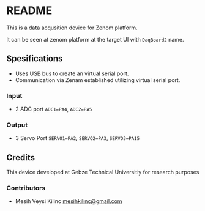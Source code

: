 # README

This is a data acqusition device for Zenom platform. 

It can be seen at zenom platform at the target UI with `DaqBoard2` name.

## Spesifications

* Uses USB bus to create an virtual serial port. 
* Communication via Zenam established utilizing virtual serial port.

### Input

* 2 ADC port `ADC1=PA4`,  `ADC2=PA5`

### Output

* 3 Servo Port `SERVO1=PA2`, `SERVO2=PA3`, `SERVO3=PA15`


## Credits

This device developed at Gebze Technical Universitiy for research purposes

### Contributors

* Mesih Veysi Kilinc <mesihkilinc@gmail.com>
